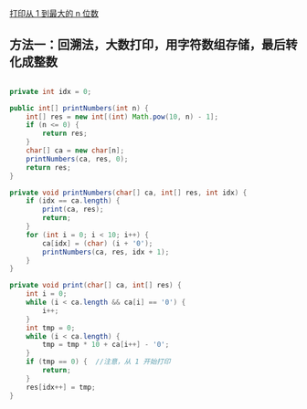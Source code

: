 [打印从 1 到最大的 n 位数](https://leetcode-cn.com/problems/da-yin-cong-1dao-zui-da-de-nwei-shu-lcof/)

## 方法一：回溯法，大数打印，用字符数组存储，最后转化成整数

```java

private int idx = 0;

public int[] printNumbers(int n) {
    int[] res = new int[(int) Math.pow(10, n) - 1];
    if (n <= 0) {
        return res;
    }
    char[] ca = new char[n];
    printNumbers(ca, res, 0);
    return res;
}

private void printNumbers(char[] ca, int[] res, int idx) {
    if (idx == ca.length) {
        print(ca, res);
        return;
    }
    for (int i = 0; i < 10; i++) {
        ca[idx] = (char) (i + '0');
        printNumbers(ca, res, idx + 1);
    }
}

private void print(char[] ca, int[] res) {
    int i = 0;
    while (i < ca.length && ca[i] == '0') {
        i++;
    }
    int tmp = 0;
    while (i < ca.length) {
        tmp = tmp * 10 + ca[i++] - '0';
    }
    if (tmp == 0) {  //注意，从 1 开始打印
        return;
    }
    res[idx++] = tmp;
}

```
  